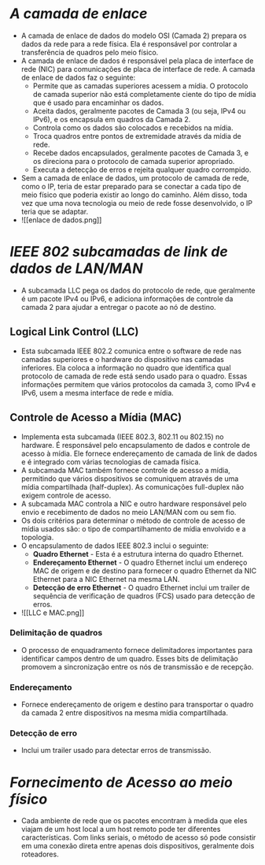 # *A camada de enlace*

- A camada de enlace de dados do modelo OSI (Camada 2) prepara os dados da rede para a rede física. Ela é responsável por controlar a transferência de quadros pelo meio físico. 
- A camada de enlace de dados é responsável pela placa de interface de rede (NIC) para comunicações de placa de interface de rede. A camada de enlace de dados faz o seguinte:
	- Permite que as camadas superiores acessem a mídia. O protocolo de camada superior não está completamente ciente do tipo de mídia que é usado para encaminhar os dados.
	- Aceita dados, geralmente pacotes de Camada 3 (ou seja, IPv4 ou IPv6), e os encapsula em quadros da Camada 2.
	- Controla como os dados são colocados e recebidos na mídia.
	- Troca quadros entre pontos de extremidade através da mídia de rede.
	- Recebe dados encapsulados, geralmente pacotes de Camada 3, e os direciona para o protocolo de camada superior apropriado.
	- Executa a detecção de erros e rejeita qualquer quadro corrompido.
- Sem a camada de enlace de dados, um protocolo de camada de rede, como o IP, teria de estar preparado para se conectar a cada tipo de meio físico que poderia existir ao longo do caminho. Além disso, toda vez que uma nova tecnologia ou meio de rede fosse desenvolvido, o IP teria que se adaptar.
- ![[enlace de dados.png]]

# *IEEE 802 subcamadas de link de dados de LAN/MAN*

- A subcamada LLC pega os dados do protocolo de rede, que geralmente é um pacote IPv4 ou IPv6, e adiciona informações de controle da camada 2 para ajudar a entregar o pacote ao nó de destino. 

## **Logical Link Control (LLC)**

- Esta subcamada IEEE 802.2 comunica entre o software de rede nas camadas superiores e o hardware do dispositivo nas camadas inferiores. Ela coloca a informação no quadro que identifica qual protocolo de camada de rede está sendo usado para o quadro. Essas informações permitem que vários protocolos da camada 3, como IPv4 e IPv6, usem a mesma interface de rede e mídia.

## **Controle de Acesso a Mídia (MAC)**

- Implementa esta subcamada (IEEE 802.3, 802.11 ou 802.15) no hardware. É responsável pelo encapsulamento de dados e controle de acesso à mídia. Ele fornece endereçamento de camada de link de dados e é integrado com várias tecnologias de camada física.
- A subcamada MAC também fornece controle de acesso a mídia, permitindo que vários dispositivos se comuniquem através de uma mídia compartilhada (half-duplex). As comunicações full-duplex não exigem controle de acesso.
- A subcamada MAC controla a NIC e outro hardware responsável pelo envio e recebimento de dados no meio LAN/MAN com ou sem fio.
- Os dois critérios para determinar o método de controle de acesso de mídia usados são: o tipo de compartilhamento de mídia envolvido e a topologia.
- O encapsulamento de dados IEEE 802.3 inclui o seguinte:
	- **Quadro Ethernet** - Esta é a estrutura interna do quadro Ethernet.
	- **Endereçamento Ethernet** - O quadro Ethernet inclui um endereço MAC de origem e de destino para fornecer o quadro Ethernet da NIC Ethernet para a NIC Ethernet na mesma LAN.
	- **Detecção de erro Ethernet** - O quadro Ethernet inclui um trailer de sequência de verificação de quadros (FCS) usado para detecção de erros.
- ![[LLC e MAC.png]]

### **Delimitação de quadros**

- O processo de enquadramento fornece delimitadores importantes para identificar campos dentro de um quadro. Esses bits de delimitação promovem a sincronização entre os nós de transmissão e de recepção.

### **Endereçamento**

- Fornece endereçamento de origem e destino para transportar o quadro da camada 2 entre dispositivos na mesma mídia compartilhada.

### **Detecção de erro**

- Inclui um trailer usado para detectar erros de transmissão.

# *Fornecimento de Acesso ao meio físico*

- Cada ambiente de rede que os pacotes encontram à medida que eles viajam de um host local a um host remoto pode ter diferentes características. Com links seriais, o método de acesso só pode consistir em uma conexão direta entre apenas dois dispositivos, geralmente dois roteadores.